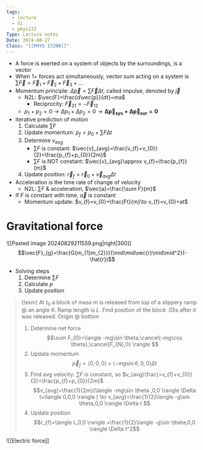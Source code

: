 ```yaml
---
tags:
  - lecture
  - S1
  - phys172
Type: Lecture notes
Date: 2024-08-27
Class: "[[PHYS 17200]]"
---
```

- A force is exerted on a system of objects by the surroundings, is a vector
- When 1+ forces act simultaneously, vector sum acting on a system is $\sum \vec{F}=\vec{F}_{1}+\vec{F}_{2}+\vec{F}_{3}+\dots$
- Momentum principle: $\Delta \vec{p}=\sum \vec{F}\Delta t,$ called impulse, denoted by $\vec{j}$
	- N2L: $\vec{F}=\frac{d\vec{p}}{dt}=ma$
		- Reciprocity: $\vec{F}_{21}=-\vec{F}_{12}$
	- $p_{1}+p_{2}=0\to \Delta p_{1}+\Delta p_{2}=0\to \mathbf{\Delta \vec{p}_{sys}+\Delta \vec{p}_{sur}=0}$
- Iterative prediction of motion
	1. Calculate $\sum F$
	2. Update momentum: $p_{f}=p_{0}+\sum F\Delta t$
	3. Determine $v_{avg}$
		- $\sum F$ is constant: $\vec{v}_{avg}=\frac{v_{f}+v_{0}}{2}=\frac{p_{f}+p_{0}}{2m}$
		- $\sum F$ is NOT constant: $\vec{v}_{avg}\approx v_{f}=\frac{p_{f}}{m}$
	4. Update position: $\vec{r}_{f}=\vec{r}_{0}+\vec{v}_{avg}\Delta t$
- Acceleration is the time rate of change of velocity
	- N2L: $\sum F$ & acceleration, $\vec{a}=\frac{\sum F}{m}$
- If $F$ is constant with time, $\vec{a}$ is constant
	- Momentum update: $v_{f}=v_{0}+\frac{Ft}{m}\to v_{f}=v_{0}+at$
# Gravitational force
![[Pasted image 20240829211559.png|right|300]]
$$\vec{F}_{g}=\frac{G{m_{1}m_{2}}}{\mid\mid\vec{r}\mid\mid^2}(-\hat{r})$$
- Solving steps
	1. Determine $\sum F$
	2. Calculate $p$
	3. Update position


> [!exm] At $t_{0}$ a block of mass $m$ is released from top of a slippery ramp @ an angle $\theta$. Ramp length is $L$. Find position of the block .05s after it was released. Origin @ bottom
> 1. Determine net force
> $$\sum F_{0}=\langle -mg\sin \theta,\cancel{-mg\cos \theta},\cancel{F_{N},0} \rangle $$
> 2. Update momentum
> $$\vec{p}_{f}=\langle 0,0,0 \rangle +\langle -mg\sin \theta,0,0 \rangle \Delta t$$
> 3. Find avg velocity: $\sum F$ is constant, so $v_{avg}\frac{=v_{f}+v_{0}}{2}=\frac{p_{f}+p_{0}}{2m}$
> $$v_{avg}=\frac{1}{2m}(\langle -mg\sin \theta ,0,0 \rangle \Delta t+\langle 0,0,0 \rangle ) \to v_{avg}=\frac{1}{2}\langle -g\sin \theta,0,0 \rangle \Delta t $$
> 4. Update position
> $$r_{f}=\langle L,0,0 \rangle +\frac{1}{2}\langle -g\sin \theta,0,0 \rangle \Delta t^2$$

![[Electric force]]